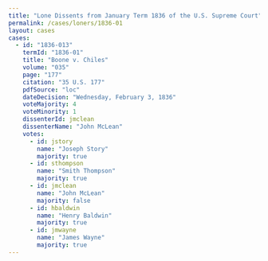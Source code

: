 ```yaml
---
title: "Lone Dissents from January Term 1836 of the U.S. Supreme Court"
permalink: /cases/loners/1836-01
layout: cases
cases:
  - id: "1836-013"
    termId: "1836-01"
    title: "Boone v. Chiles"
    volume: "035"
    page: "177"
    citation: "35 U.S. 177"
    pdfSource: "loc"
    dateDecision: "Wednesday, February 3, 1836"
    voteMajority: 4
    voteMinority: 1
    dissenterId: jmclean
    dissenterName: "John McLean"
    votes:
      - id: jstory
        name: "Joseph Story"
        majority: true
      - id: sthompson
        name: "Smith Thompson"
        majority: true
      - id: jmclean
        name: "John McLean"
        majority: false
      - id: hbaldwin
        name: "Henry Baldwin"
        majority: true
      - id: jmwayne
        name: "James Wayne"
        majority: true
---
```

